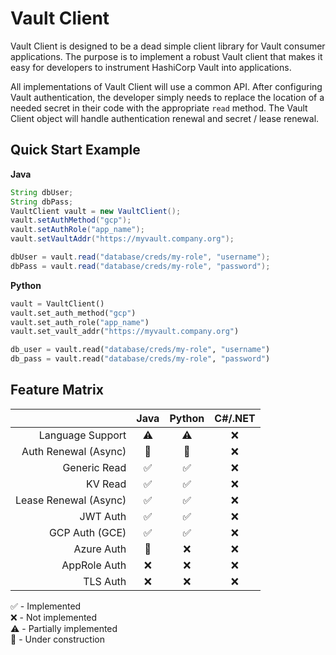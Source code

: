 # Vault Client

Vault Client is designed to be a dead simple client library for Vault consumer 
applications. The purpose is to implement a robust Vault client that makes it 
easy for developers to instrument HashiCorp Vault into applications.

All implementations of Vault Client will use a common API. After configuring 
Vault authentication, the developer simply needs to replace the location of a 
needed secret in their code with the appropriate `read` method. The Vault 
Client object will handle authentication renewal and secret / lease renewal.

## Quick Start Example

**Java**

```java
String dbUser;
String dbPass;
VaultClient vault = new VaultClient();
vault.setAuthMethod("gcp");
vault.setAuthRole("app_name");
vault.setVaultAddr("https://myvault.company.org");

dbUser = vault.read("database/creds/my-role", "username");
dbPass = vault.read("database/creds/my-role", "password");
```

**Python**

```python
vault = VaultClient()
vault.set_auth_method("gcp")
vault.set_auth_role("app_name")
vault.set_vault_addr("https://myvault.company.org")

db_user = vault.read("database/creds/my-role", "username")
db_pass = vault.read("database/creds/my-role", "password")
```

## Feature Matrix

|                       | Java | Python | C#/.NET |
|----------------------:|:----:|:------:|:-------:|
| Language Support      | ⚠️   | ⚠️     | ❌       |
| Auth Renewal (Async)  | 🚧   | 🚧     | ❌       |
| Generic Read          | ✅   | ✅     | ❌       |
| KV Read               | ✅   | ✅     | ❌       |
| Lease Renewal (Async) | ✅   | ✅     | ❌       |
| JWT Auth              | ✅   | ✅     | ❌       |
| GCP Auth (GCE)        | ✅   | ✅     | ❌       |
| Azure Auth            | 🚧   | ❌     | ❌       |
| AppRole Auth          | ❌   | ❌     | ❌       |
| TLS Auth              | ❌   | ❌     | ❌       |

✅ - Implemented  
❌ - Not implemented  
⚠️ - Partially implemented  
🚧 - Under construction  

